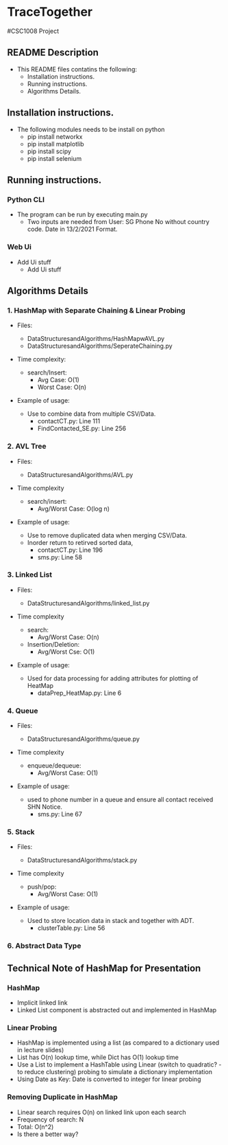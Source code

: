 # TraceTogether

#CSC1008 Project

## README Description
  - This README files contatins the following:
    - Installation instructions.
    - Running instructions.
    - Algorithms Details.

## Installation instructions.
  - The following modules needs to be install on python
    - pip install networkx
    - pip install matplotlib
    - pip install scipy
    - pip install selenium

## Running instructions.
### Python CLI
  - The program can be run by executing main.py
    - Two inputs are needed from User: SG Phone No without country code. Date in 13/2/2021 Format.
### Web Ui
  - Add Ui stuff
    - Add Ui stuff

## Algorithms Details
### 1. HashMap with Separate Chaining & Linear Probing
  - Files:
    - DataStructuresandAlgorithms/HashMapwAVL.py
    - DataStructuresandAlgorithms/SeperateChaining.py

  - Time complexity:
    - search/Insert:
      - Avg Case: O(1)
      - Worst Case: O(n)

  - Example of usage:
    - Use to combine data from multiple CSV/Data.
      - contactCT.py: Line 111
      - FindContacted_SE.py: Line 256

### 2. AVL Tree
  - Files:
    - DataStructuresandAlgorithms/AVL.py

  - Time complexity
    - search/insert:
      - Avg/Worst Case: O(log n)

  - Example of usage:
    - Use to remove duplicated data when merging CSV/Data.
    - Inorder return to retirved sorted data,
      - contactCT.py: Line 196
      - sms.py: Line 58

### 3.  Linked List
  - Files:
    - DataStructuresandAlgorithms/linked_list.py

  - Time complexity
    - search:
      - Avg/Worst Case: O(n)
    - Insertion/Deletion:
      - Avg/Worst Cse: O(1)

  - Example of usage:
    - Used for data processing for adding attributes for plotting of HeatMap
      - dataPrep_HeatMap.py: Line 6

### 4. Queue
  - Files:
    - DataStructuresandAlgorithms/queue.py

  - Time complexity
    - enqueue/dequeue:
      - Avg/Worst Case: O(1)

  - Example of usage:
    - used to phone number in a queue and ensure all contact received SHN Notice.
      - sms.py: Line 67

### 5. Stack
  - Files:
    - DataStructuresandAlgorithms/stack.py

  - Time complexity
    - push/pop:
      - Avg/Worst Case: O(1)

  - Example of usage:
    - Used to store location data in stack and together with ADT.
      - clusterTable.py: Line 56
      
### 6. Abstract Data Type
  

## Technical Note of HashMap for Presentation 
### HashMap 
  - Implicit linked link 
  - Linked List component is abstracted out and implemented in HashMap 

### Linear Probing
  - HashMap is implemented using a list (as compared to a dictionary used in lecture slides)
  - List has O(n) lookup time, while Dict has O(1) lookup time
  - Use a List to implement a HashTable using Linear (switch to quadratic? - to reduce clustering) probing to simulate a dictionary implementation 
  - Using Date as Key: Date is converted to integer for linear probing 

### Removing Duplicate in HashMap 
  - Linear search requires O(n) on linked link upon each search
  - Frequency of search: N
  - Total: O(n^2)
  - Is there a better way?



